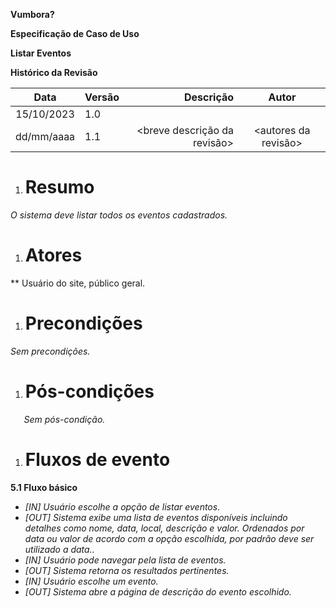 ﻿**Vumbora?** 

**Especificação de Caso de Uso**

**Listar Eventos**

**Histórico da Revisão**

|**Data**|**Versão**|**Descrição**|**Autor**|
| :-: | :- | -: | :-: |
|15/10/2023|1\.0|<Primeiro plano>|<Rafael Silveira>|
|dd/mm/aaaa|1\.1|<breve descrição da revisão>|<autores da revisão>|

1. # **Resumo**

*O sistema deve listar todos os eventos cadastrados.*

1. # **Atores**
**	Usuário do site, público geral.

1. # **Precondições**

*Sem precondições.*

1. # **Pós-condições**

`	`*Sem pós-condição.*

1. # **Fluxos de evento**

**5.1 Fluxo básico**

- *[IN] Usuário escolhe a opção de listar eventos.*
- *[OUT] Sistema exibe uma lista de eventos disponíveis incluindo detalhes como nome, data, local, descrição e valor. Ordenados por data ou valor de acordo com a opção escolhida, por padrão deve ser utilizado a data..* 
- *[IN] Usuário pode navegar pela lista de eventos.*
- *[OUT] Sistema retorna os resultados pertinentes.*
- *[IN] Usuário escolhe um evento.*
- *[OUT] Sistema abre a página de descrição do evento escolhido.*

